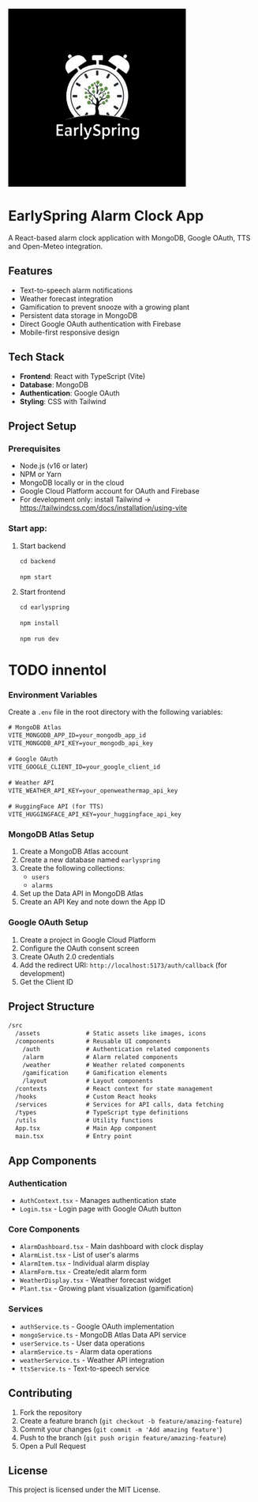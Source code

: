 ![EarlySpring](./earlyspring/src/assets/early_spring_black.jpg)

# EarlySpring Alarm Clock App

A React-based alarm clock application with MongoDB, Google OAuth, TTS and Open-Meteo integration.

## Features

- Text-to-speech alarm notifications
- Weather forecast integration
- Gamification to prevent snooze with a growing plant
- Persistent data storage in MongoDB
- Direct Google OAuth authentication with Firebase
- Mobile-first responsive design

## Tech Stack

- **Frontend**: React with TypeScript (Vite)
- **Database**: MongoDB
- **Authentication**: Google OAuth
- **Styling**: CSS with Tailwind

## Project Setup

### Prerequisites

- Node.js (v16 or later)
- NPM or Yarn
- MongoDB locally or in the cloud
- Google Cloud Platform account for OAuth and Firebase
- For development only: install Tailwind -> https://tailwindcss.com/docs/installation/using-vite

### Start app:

1. Start backend
    ```
    cd backend

    npm start
    ```
2. Start frontend
    ```
    cd earlyspring

    npm install

    npm run dev

    ```

# TODO innentol
### Environment Variables

Create a `.env` file in the root directory with the following variables:

```
# MongoDB Atlas
VITE_MONGODB_APP_ID=your_mongodb_app_id
VITE_MONGODB_API_KEY=your_mongodb_api_key

# Google OAuth
VITE_GOOGLE_CLIENT_ID=your_google_client_id

# Weather API
VITE_WEATHER_API_KEY=your_openweathermap_api_key

# HuggingFace API (for TTS)
VITE_HUGGINGFACE_API_KEY=your_huggingface_api_key
```

### MongoDB Atlas Setup

1. Create a MongoDB Atlas account
2. Create a new database named `earlyspring`
3. Create the following collections:
   - `users`
   - `alarms`
4. Set up the Data API in MongoDB Atlas
5. Create an API Key and note down the App ID

### Google OAuth Setup

1. Create a project in Google Cloud Platform
2. Configure the OAuth consent screen
3. Create OAuth 2.0 credentials
4. Add the redirect URI: `http://localhost:5173/auth/callback` (for development)
5. Get the Client ID

## Project Structure

```
/src
  /assets             # Static assets like images, icons
  /components         # Reusable UI components
    /auth             # Authentication related components
    /alarm            # Alarm related components
    /weather          # Weather related components
    /gamification     # Gamification elements
    /layout           # Layout components
  /contexts           # React context for state management
  /hooks              # Custom React hooks
  /services           # Services for API calls, data fetching
  /types              # TypeScript type definitions
  /utils              # Utility functions
  App.tsx             # Main App component
  main.tsx            # Entry point
```

## App Components

### Authentication

- `AuthContext.tsx` - Manages authentication state
- `Login.tsx` - Login page with Google OAuth button

### Core Components

- `AlarmDashboard.tsx` - Main dashboard with clock display
- `AlarmList.tsx` - List of user's alarms
- `AlarmItem.tsx` - Individual alarm display
- `AlarmForm.tsx` - Create/edit alarm form
- `WeatherDisplay.tsx` - Weather forecast widget
- `Plant.tsx` - Growing plant visualization (gamification)

### Services

- `authService.ts` - Google OAuth implementation
- `mongoService.ts` - MongoDB Atlas Data API service
- `userService.ts` - User data operations
- `alarmService.ts` - Alarm data operations
- `weatherService.ts` - Weather API integration
- `ttsService.ts` - Text-to-speech service

## Contributing

1. Fork the repository
2. Create a feature branch (`git checkout -b feature/amazing-feature`)
3. Commit your changes (`git commit -m 'Add amazing feature'`)
4. Push to the branch (`git push origin feature/amazing-feature`)
5. Open a Pull Request

## License

This project is licensed under the MIT License.
